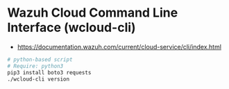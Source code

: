# Wazuh Cloud Command Line Interface (wcloud-cli)
- https://documentation.wazuh.com/current/cloud-service/cli/index.html

```sh
# python-based script
# Require: python3
pip3 install boto3 requests
./wcloud-cli version
```
